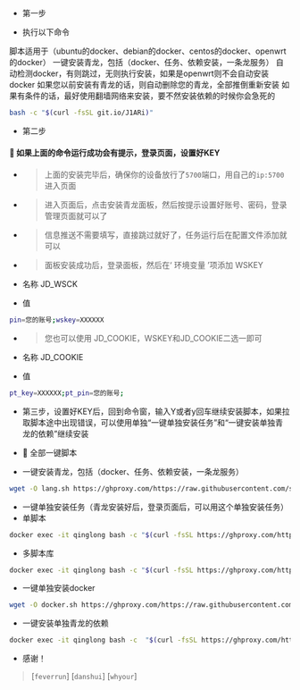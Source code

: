 
- 第一步

- 执行以下命令


脚本适用于（ubuntu的docker、debian的docker、centos的docker、openwrt的docker）
一键安装青龙，包括（docker、任务、依赖安装，一条龙服务）
自动检测docker，有则跳过，无则执行安装，如果是openwrt则不会自动安装docker
如果您以前安装有青龙的话，则自动删除您的青龙，全部推倒重新安装
如果有条件的话，最好使用翻墙网络来安装，要不然安装依赖的时候你会急死的

``` bash
bash -c "$(curl -fsSL git.io/J1ARi)"

```



- 第二步

#### 🚩 如果上面的命令运行成功会有提示，登录页面，设置好KEY


- > 上面的安装完毕后，确保你的设备放行了`5700`端口，用自己的`ip:5700`进入页面

- > 进入页面后，点击安装青龙面板，然后按提示设置好账号、密码，登录管理页面就可以了

- > 信息推送不需要填写，直接跳过就好了，任务运行后在配置文件添加就可以

- > 面板安装成功后，登录面板，然后在‘ 环境变量 ’项添加 WSKEY

- 名称
JD_WSCK

- 值
``` bash
pin=您的账号;wskey=XXXXXX
```



- > 您也可以使用 JD_COOKIE，WSKEY和JD_COOKIE二选一即可

- 名称
JD_COOKIE

- 值
``` bash
pt_key=XXXXXX;pt_pin=您的账号;
```


- 第三步，设置好KEY后，回到命令窗，输入Y或者y回车继续安装脚本，如果拉取脚本途中出现错误，可以使用单独“一键单独安装任务”和“一键安装单独青龙的依赖”继续安装




- 🚩 全部一键脚本



- 一键安装青龙，包括（docker、任务、依赖安装，一条龙服务）
``` bash
wget -O lang.sh https://ghproxy.com/https://raw.githubusercontent.com/shidahuilang/QL-/main/lang.sh && bash lang.sh
```

- 一键单独安装任务（青龙安装好后，登录页面后，可以用这个单独安装任务）
- 单脚本
``` bash
docker exec -it qinglong bash -c "$(curl -fsSL https://ghproxy.com/https://raw.githubusercontent.com/shidahuilang/QL-/main/feverrun.sh)"
``` 
- 多脚本库
``` bash
docker exec -it qinglong bash -c "$(curl -fsSL https://ghproxy.com/https://raw.githubusercontent.com/shidahuilang/QL-/main/jiaoben.sh)"
```
- 一键单独安装docker
``` bash
wget -O docker.sh https://ghproxy.com/https://raw.githubusercontent.com/shidahuilang/QL-/main/docker.sh && bash docker.sh
```

- 一键安装单独青龙的依赖
``` bash
docker exec -it qinglong bash -c  "$(curl -fsSL https://ghproxy.com/https://raw.githubusercontent.com/shidahuilang/QL-/main/npm.sh)"
```


- 感谢！

> [`feverrun`]
> [`danshui`]
> [`whyour`]
